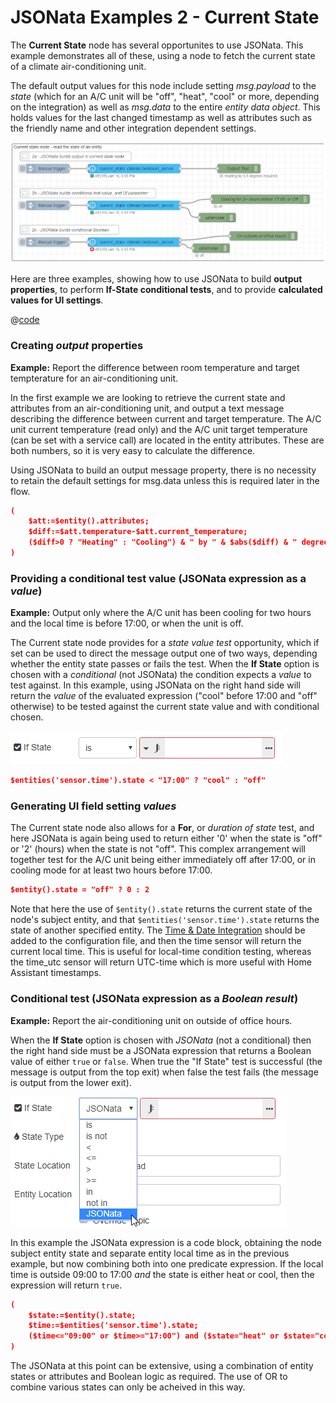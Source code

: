 # JSONata Examples 2 - Current State

The **Current State** node has several opportunites to use JSONata. This example demonstrates all of these, using a node to fetch the current state of a climate air-conditioning unit.

The default output values for this node include setting _msg.payload_ to the _state_ (which for an A/C unit will be "off", "heat", "cool" or more, depending on the integration) as well as _msg.data_ to the entire _entity data object_. This holds values for the last changed timestamp as well as attributes such as the friendly name and other integration dependent settings.

![screenshot](./images/jsonata_2_1.png)

Here are three examples, showing how to use JSONata to build **output properties**, to perform **If-State conditional tests**, and to provide **calculated values for UI settings**.

@[code](@examples/cookbook/jsonata-examples/current-state.json)

### Creating _output_ properties

**Example:** Report the difference between room temperature and target tempterature for an air-conditioning unit.

In the first example we are looking to retrieve the current state and attributes from an air-conditioning unit, and output a text message describing the difference between current and target temperature. The A/C unit current temperature (read only) and the A/C unit target temperature (can be set with a service call) are located in the entity attributes. These are both numbers, so it is very easy to calculate the difference.

Using JSONata to build an output message property, there is no necessity to retain the default settings for msg.data unless this is required later in the flow.

```json
(
    $att:=$entity().attributes;
    $diff:=$att.temperature-$att.current_temperature;
    ($diff>0 ? "Heating" : "Cooling") & " by " & $abs($diff) & " degrees required"
)
```
### Providing a conditional test value (JSONata expression as a _value_)

**Example:** Output only where the A/C unit has been cooling for two hours and the local time is before 17:00, or when the unit is off.

The Current state node provides for a _state value test_ opportunity, which if set can be used to direct the message output one of two ways, depending whether the entity state passes or fails the test. When the **If State** option is chosen with a _conditional_ (not JSONata) the condition expects a _value_ to test against. In this example, using JSONata on the right hand side will return the _value_ of the evaluated expression ("cool" before 17:00 and "off" otherwise) to be tested against the current state value and with conditional chosen.

![screenshot](./images/jsonata_value.png)


```json
$entities('sensor.time').state < "17:00" ? "cool" : "off"
```
### Generating UI field setting _values_
The Current state node also allows for a **For**, or _duration of state_ test, and here JSONata is again being used to return either '0' when the state is "off" or '2' (hours) when the state is not "off". This complex arrangement will together test for the A/C unit being either immediately off after 17:00, or in cooling mode for at least two hours before 17:00.

```json
$entity().state = "off" ? 0 : 2
```

Note that here the use of `$entity().state` returns the current state of the node's subject entity, and that `$entities('sensor.time').state` returns the state of another specified entity. The [Time & Date Integration](https://www.home-assistant.io/integrations/time_date/) should be added to the configuration file, and then the time sensor will return the current local time. This is useful for local-time condition testing, whereas the time_utc sensor will return UTC-time which is more useful with Home Assistant timestamps.

### Conditional test (JSONata expression as a _Boolean result_)

**Example:** Report the air-conditioning unit on outside of office hours.

When the **If State** option is chosen with _JSONata_ (not a conditional) then the right hand side must be a JSONata expression that returns a Boolean value of either `true` or `false`. When true the "If State" test is successful (the message is output from the top exit) when false the test fails (the message is output from the lower exit).

![screenshot](./images/jsonata_boolean.png)

In this example the JSONata expression is a code block, obtaining the node subject entity state and separate entity local time as in the previous example, but now combining both into one predicate expression. If the local time is outside 09:00 to 17:00 _and_ the state is either heat or cool, then the expression will return `true`.

```json
(
    $state:=$entity().state;
    $time:=$entities('sensor.time').state;
    ($time<="09:00" or $time>="17:00") and ($state="heat" or $state="cool")
)
```

The JSONata at this point can be extensive, using a combination of entity states or attributes and Boolean logic as required. The use of OR to combine various states can only be acheived in this way.
